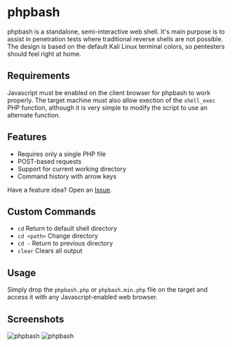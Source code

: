 # phpbash
phpbash is a standalone, semi-interactive web shell. It's main purpose is to assist in penetration tests where traditional reverse shells are not possible. The design is based on the default Kali Linux terminal colors, so pentesters should feel right at home.

## Requirements
Javascript must be enabled on the client browser for phpbash to work properly. The target machine must also allow exection of the `shell_exec` PHP function, although it is very simple to modify the script to use an alternate function.

## Features
- Requires only a single PHP file
- POST-based requests
- Support for current working directory
- Command history with arrow keys

Have a feature idea? Open an [Issue](https://github.com/Arrexel/phpbash/issues).

## Custom Commands
- `cd` Return to default shell directory
- `cd <path>` Change directory
- `cd -` Return to previous directory
- `clear` Clears all output

## Usage
Simply drop the `phpbash.php` or `phpbash.min.php` file on the target and access it with any Javascript-enabled web browser.

## Screenshots
![phpbash](https://image.prntscr.com/image/q1hExH9ARMOUd4S8oz2pew.png)
![phpbash](https://image.prntscr.com/image/AJ9heVLEQ62xp4CVDPcexA.png)

